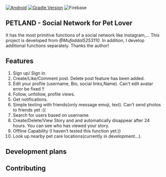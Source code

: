 [![Android](https://img.shields.io/badge/Android-3DDC84?style=flat&logo=android&logoColor=white)](https://developer.android.com/studio/releases/platforms?hl=vi#5.0)
[![Gradle Version](https://img.shields.io/badge/gradle-v6.1.1-green#)](https://docs.gradle.org/6.1.1/userguide/userguide.html)
![Firebase](https://img.shields.io/badge/Firebase-039BE5?style=flat&logo=Firebase&logoColor=white)

## PETLAND - Social Network for Pet Lover

It has the most primitive functions of a social network like Instagram,...
This project is developed from *@Mufaddal5253110*. In addition, I develop additional functions separately. Thanks the author!

## Features
1. Sign up/ Sign in.
2. Create/Like/Comment post. Delete post feature has been added.
3. Edit your profile (username, Bio, social links,Name). Can't edit avatar error be fixed !!
4. Follow, unfollow, profile views.
5. Get notifications.
6. Simple texting with friends(only message emoji, text). Can't send photos to friends yet :((
7. Search for users based on username.
8. Create/Delete/View Story and and automatically disappear after 24 hours. You can see who has viewed your story.
9. Offline Capability (I haven't tested this function yet:))
10. Look up nearby pet care locations(currently in development...).


## Development plans

## Contributing
